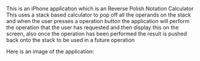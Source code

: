 <p>This is an iPhone application which is an Reverse Polish Notation Calculator
This uses a stack based calculator to pop off all the operands on the stack
and when the user presses a operation button the application will perform the
operation that the user has requested and then display this on the screen, also once
the operation has been performed the result is pushed back onto the
stack to be used in a future operation</p>

<p>Here is an image of the application:</p>
